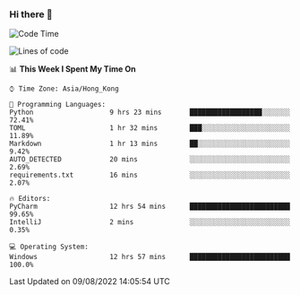 ### Hi there 👋

<!--
**RoiexLee/RoiexLee** is a ✨ _special_ ✨ repository because its `README.md` (this file) appears on your GitHub profile.

Here are some ideas to get you started:

- 🔭 I’m currently working on ...
- 🌱 I’m currently learning ...
- 👯 I’m looking to collaborate on ...
- 🤔 I’m looking for help with ...
- 💬 Ask me about ...
- 📫 How to reach me: ...
- 😄 Pronouns: ...
- ⚡ Fun fact: ...
-->

<!--START_SECTION:waka-->
![Code Time](http://img.shields.io/badge/Code%20Time-10%20hrs%2035%20mins-blue)

![Lines of code](https://img.shields.io/badge/From%20Hello%20World%20I%27ve%20Written-838%20lines%20of%20code-blue)

📊 **This Week I Spent My Time On** 

```text
⌚︎ Time Zone: Asia/Hong_Kong

💬 Programming Languages: 
Python                   9 hrs 23 mins       ██████████████████░░░░░░░   72.41% 
TOML                     1 hr 32 mins        ███░░░░░░░░░░░░░░░░░░░░░░   11.89% 
Markdown                 1 hr 13 mins        ██░░░░░░░░░░░░░░░░░░░░░░░   9.42% 
AUTO_DETECTED            20 mins             ░░░░░░░░░░░░░░░░░░░░░░░░░   2.69% 
requirements.txt         16 mins             ░░░░░░░░░░░░░░░░░░░░░░░░░   2.07%

🔥 Editors: 
PyCharm                  12 hrs 54 mins      █████████████████████████   99.65% 
IntelliJ                 2 mins              ░░░░░░░░░░░░░░░░░░░░░░░░░   0.35%

💻 Operating System: 
Windows                  12 hrs 57 mins      █████████████████████████   100.0%

```


 Last Updated on 09/08/2022 14:05:54 UTC
<!--END_SECTION:waka-->

